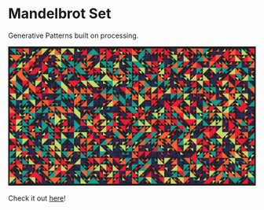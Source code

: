 # Mandelbrot Set

Generative Patterns built on processing.

<p align="center">
 <img src="build/render/18.png" alt="generative">
</p>

Check it out [here](https://www.instagram.com/p/Bj4oDhbHfXb/?taken-by=fabiojcortes)!
